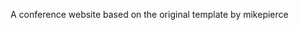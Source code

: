 
A conference website based on the original template by <a ref="https://github.com/mikepierce">mikepierce</a>